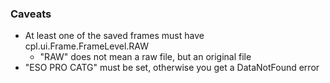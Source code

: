 

### Caveats

- At least one of the saved frames must have cpl.ui.Frame.FrameLevel.RAW
  - "RAW" does not mean a raw file, but an original file
- "ESO PRO CATG" must be set, otherwise you get a DataNotFound error